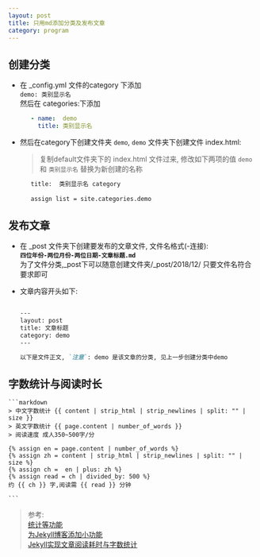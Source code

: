 ```yaml
---
layout: post
title: 只用md添加分类及发布文章
category: program
---
```



## 创建分类
- 在 _config.yml 文件的category 下添加   
    `demo: 类别显示名`  
    然后在 categories:下添加  
    ```yaml
       - name:  demo
         title: 类别显示名 
    ```  

- 然后在category下创建文件夹 `demo`, `demo` 文件夹下创建文件 index.html:  
  > 复制default文件夹下的 index.html 文件过来, 修改如下两项的值 
  > `demo` 和 `类别显示名` 替换为新创建的名称  
      
  ```html  
     title:  类别显示名 category
        
     assign list = site.categories.demo
  ```   
  
## 发布文章
- 在 _post 文件夹下创建要发布的文章文件, 文件名格式(-连接):   
  **`四位年份-两位月份-两位日期-文章标题.md`**   
   为了文件分类,_post下可以随意创建文件夹/_post/2018/12/ 只要文件名符合要求即可
  
- 文章内容开头如下:  
    ```markdown  
    
    ---
    layout: post
    title: 文章标题
    category: demo
    ---
    
    以下是文件正文, `注意`: demo 是该文章的分类, 见上一步创建分类中demo
    ```
  
## 字数统计与阅读时长  
    ```markdown
    > 中文字数统计 {{ content | strip_html | strip_newlines | split: "" | size }}
    > 英文字数统计 {{ page.content | number_of_words }}
    > 阅读速度 成人350~500字/分
    
    {% assign en = page.content | number_of_words %}
	{% assign zh = content | strip_html | strip_newlines | split: "" | size %}
	{% assign ch =  en | plus: zh %}
	{% assign read = ch | divided_by: 500 %}
    约 {{ ch }} 字,阅读需 {{ read }} 分钟   
    
    ```  
    
> 参考:  
> [统计等功能](https://www.jianshu.com/p/9f71e260925d)  
> [为Jekyll博客添加小功能](https://blog.csdn.net/ds19991999/article/details/81293467)  
> [Jekyll实现文章阅读耗时与字数统计](https://too.pub/Jekyll-count-of-characters.html)  


